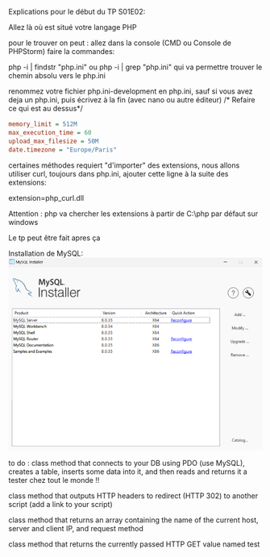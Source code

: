 Explications pour le début du TP S01E02:

Allez là où est situé votre langage PHP

pour le trouver on peut :
allez dans la console (CMD ou Console de PHPStorm)
faire la commandes:

php -i | findstr "php.ini"
ou
php -i | grep "php.ini"
qui va permettre trouver le chemin absolu vers le php.ini

renommez votre fichier php.ini-development en php.ini, sauf si vous avez deja un php.ini, puis écrivez à la fin (avec nano ou autre éditeur)
/* Refaire ce qui est au dessus*/

```ini
memory_limit = 512M
max_execution_time = 60
upload_max_filesize = 50M
date.timezone = "Europe/Paris"
```


certaines méthodes requiert "d'importer" des extensions, nous allons utiliser curl, toujours dans php.ini, ajouter cette ligne à la suite des extensions:

extension=php_curl.dll

Attention : php va chercher les extensions à partir de C:\php par défaut sur windows

Le tp peut être fait apres ça


Installation de MySQL:
![image](ressources_readme/install_mysql_1.png)

to do :
class method that connects to your DB using PDO (use MySQL), creates a table, inserts some data into it, and then reads and returns it
a tester chez tout le monde !!


class method that outputs HTTP headers to redirect (HTTP 302) to another script (add a link to your script)

class method that returns an array containing the name of the current host, server and client IP, and request method

class method that returns the currently passed HTTP GET value named test
